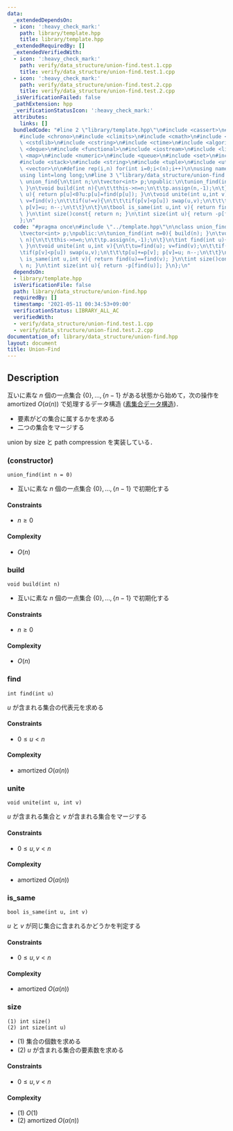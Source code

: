 ```yaml
---
data:
  _extendedDependsOn:
  - icon: ':heavy_check_mark:'
    path: library/template.hpp
    title: library/template.hpp
  _extendedRequiredBy: []
  _extendedVerifiedWith:
  - icon: ':heavy_check_mark:'
    path: verify/data_structure/union-find.test.1.cpp
    title: verify/data_structure/union-find.test.1.cpp
  - icon: ':heavy_check_mark:'
    path: verify/data_structure/union-find.test.2.cpp
    title: verify/data_structure/union-find.test.2.cpp
  _isVerificationFailed: false
  _pathExtension: hpp
  _verificationStatusIcon: ':heavy_check_mark:'
  attributes:
    links: []
  bundledCode: "#line 2 \"library/template.hpp\"\n#include <cassert>\n#include <cctype>\n\
    #include <chrono>\n#include <climits>\n#include <cmath>\n#include <cstdio>\n#include\
    \ <cstdlib>\n#include <cstring>\n#include <ctime>\n#include <algorithm>\n#include\
    \ <deque>\n#include <functional>\n#include <iostream>\n#include <limits>\n#include\
    \ <map>\n#include <numeric>\n#include <queue>\n#include <set>\n#include <sstream>\n\
    #include <stack>\n#include <string>\n#include <tuple>\n#include <utility>\n#include\
    \ <vector>\n\n#define rep(i,n) for(int i=0;i<(n);i++)\n\nusing namespace std;\n\
    using lint=long long;\n#line 3 \"library/data_structure/union-find.hpp\"\n\nclass\
    \ union_find{\n\tint n;\n\tvector<int> p;\npublic:\n\tunion_find(int n=0){ build(n);\
    \ }\n\tvoid build(int n){\n\t\tthis->n=n;\n\t\tp.assign(n,-1);\n\t}\n\tint find(int\
    \ u){ return p[u]<0?u:p[u]=find(p[u]); }\n\tvoid unite(int u,int v){\n\t\tu=find(u);\
    \ v=find(v);\n\t\tif(u!=v){\n\t\t\tif(p[v]<p[u]) swap(u,v);\n\t\t\tp[u]+=p[v];\
    \ p[v]=u; n--;\n\t\t}\n\t}\n\tbool is_same(int u,int v){ return find(u)==find(v);\
    \ }\n\tint size()const{ return n; }\n\tint size(int u){ return -p[find(u)]; }\n\
    };\n"
  code: "#pragma once\n#include \"../template.hpp\"\n\nclass union_find{\n\tint n;\n\
    \tvector<int> p;\npublic:\n\tunion_find(int n=0){ build(n); }\n\tvoid build(int\
    \ n){\n\t\tthis->n=n;\n\t\tp.assign(n,-1);\n\t}\n\tint find(int u){ return p[u]<0?u:p[u]=find(p[u]);\
    \ }\n\tvoid unite(int u,int v){\n\t\tu=find(u); v=find(v);\n\t\tif(u!=v){\n\t\t\
    \tif(p[v]<p[u]) swap(u,v);\n\t\t\tp[u]+=p[v]; p[v]=u; n--;\n\t\t}\n\t}\n\tbool\
    \ is_same(int u,int v){ return find(u)==find(v); }\n\tint size()const{ return\
    \ n; }\n\tint size(int u){ return -p[find(u)]; }\n};\n"
  dependsOn:
  - library/template.hpp
  isVerificationFile: false
  path: library/data_structure/union-find.hpp
  requiredBy: []
  timestamp: '2021-05-11 00:34:53+09:00'
  verificationStatus: LIBRARY_ALL_AC
  verifiedWith:
  - verify/data_structure/union-find.test.1.cpp
  - verify/data_structure/union-find.test.2.cpp
documentation_of: library/data_structure/union-find.hpp
layout: document
title: Union-Find
---
```


## Description
互いに素な $n$ 個の一点集合 $\lbrace0\rbrace,\ldots,\lbrace n-1\rbrace$ がある状態から始めて，次の操作を amortized $O(\alpha(n))$ で処理するデータ構造 ([素集合データ構造](https://en.wikipedia.org/wiki/Disjoint-set_data_structure))．
- 要素がどの集合に属するかを求める
- 二つの集合をマージする

union by size と path compression を実装している．

### (constructor)
```
union_find(int n = 0)
```
- 互いに素な $n$ 個の一点集合 $\lbrace0\rbrace,\ldots,\lbrace n-1\rbrace$ で初期化する

#### Constraints
- $n\ge0$

#### Complexity
- $O(n)$

### build
```
void build(int n)
```
- 互いに素な $n$ 個の一点集合 $\lbrace0\rbrace,\ldots,\lbrace n-1\rbrace$ で初期化する

#### Constraints
- $n\ge0$

#### Complexity
- $O(n)$

### find
```
int find(int u)
```
$u$ が含まれる集合の代表元を求める

#### Constraints
- $0\le u\lt n$

#### Complexity
- amortized $O(\alpha(n))$

### unite
```
void unite(int u, int v)
```
$u$ が含まれる集合と $v$ が含まれる集合をマージする

#### Constraints
- $0\le u,v\lt n$

#### Complexity
- amortized $O(\alpha(n))$

### is_same
```
bool is_same(int u, int v)
```
$u$ と $v$ が同じ集合に含まれるかどうかを判定する

#### Constraints
- $0\le u,v\lt n$

#### Complexity
- amortized $O(\alpha(n))$

### size
```
(1) int size()
(2) int size(int u)
```
- (1) 集合の個数を求める
- (2) $u$ が含まれる集合の要素数を求める

#### Constraints
- $0\le u,v\lt n$

#### Complexity
- (1) $O(1)$
- (2) amortized $O(\alpha(n))$
